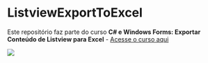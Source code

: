 # ListviewExportToExcel
 
Este repositório faz parte do curso **C# e Windows Forms: Exportar Conteúdo de Listview para Excel** - [Acesse o curso aqui](https://www.udemy.com/course/c-e-windows-forms-exportar-conteudo-de-listview-para-excel)

![](https://img-b.udemycdn.com/course/480x270/3848246_438b.jpg?style=centerme)
